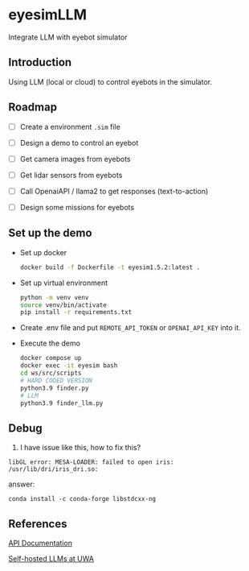 # eyesimLLM
Integrate LLM with eyebot simulator

## Introduction
Using LLM (local or cloud) to control eyebots in the simulator. 

## Roadmap
- [ ] Create a environment ```.sim``` file
- [ ] Design a demo to control an eyebot
- [ ] Get camera images from eyebots
- [ ] Get lidar sensors from eyebots
- [ ] Call OpenaiAPI / llama2 to get responses (text-to-action)
- [ ] Design some missions for eyebots


## Set up the demo

 - Set up docker
   ```bash
   docker build -f Dockerfile -t eyesim1.5.2:latest .
   ```
 - Set up virtual environment
    ```bash
    python -m venv venv
    source venv/bin/activate
    pip install -r requirements.txt
    ```
 - Create .env file and put `REMOTE_API_TOKEN` or `OPENAI_API_KEY` into it.

 - Execute the demo
   ```bash
   docker compose up
   docker exec -it eyesim bash
   cd ws/src/scripts
   # HARD CODED VERSION
   python3.9 finder.py
   # LLM
   python3.9 finder_llm.py
   ```

## Debug
1. I have issue like this, how to fix this?
```
libGL error: MESA-LOADER: failed to open iris: /usr/lib/dri/iris_dri.so:
```
answer:
```
conda install -c conda-forge libstdcxx-ng
```

## References

[API Documentation](https://api.nlp-tlp.org/redoc/#tag/queue_task)

[Self-hosted LLMs at UWA](https://uwa-nlp-tlp.gitbook.io/llm-tutorial)
